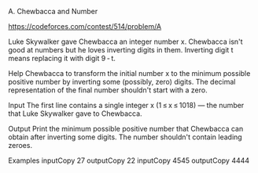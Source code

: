 A. Chewbaсca and Number

https://codeforces.com/contest/514/problem/A

Luke Skywalker gave Chewbacca an integer number x. Chewbacca isn't good at numbers but he loves inverting digits in them. Inverting digit t means replacing it with digit 9 - t.

Help Chewbacca to transform the initial number x to the minimum possible positive number by inverting some (possibly, zero) digits. The decimal representation of the final number shouldn't start with a zero.

Input
The first line contains a single integer x (1 ≤ x ≤ 1018) — the number that Luke Skywalker gave to Chewbacca.

Output
Print the minimum possible positive number that Chewbacca can obtain after inverting some digits. The number shouldn't contain leading zeroes.

Examples
inputCopy
27
outputCopy
22
inputCopy
4545
outputCopy
4444

